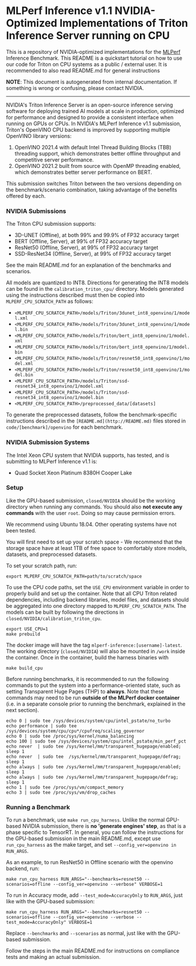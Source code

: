 # MLPerf Inference v1.1 NVIDIA-Optimized Implementations of Triton Inference Server running on CPU
This is a repository of NVIDIA-optimized implementations for the [MLPerf](https://mlcommons.org/en/) Inference Benchmark.
This README is a quickstart tutorial on how to use our code for Triton on CPU systems as a public / external user.
It is recommended to also read README.md for general instructions

**NOTE**: This document is autogenerated from internal documentation. If something is wrong or confusing, please contact NVIDIA.

---

NVIDIA's Triton Inference Server is an open-source inference serving software for deploying trained AI models at scale in production, optimized for performance and designed to provide a consistent interface when running on GPUs or CPUs. In NVIDIA's MLPerf Inference v1.1 submission, Triton's OpenVINO CPU backend is improved by supporting multiple OpenVINO library versions:

1. OpenVINO 2021.4 with default Intel Thread Building Blocks (TBB) threading support, which demonstrates better offline throughput and competitive server performance.
2. OpenVINO 2021.2 built from source with OpenMP threading enabled, which demonstrates better server performance on BERT.

This submission switches Triton between the two versions depending on the benchmark/scenario combination, taking advantage of the benefits offered by each.

### NVIDIA Submissions

The Triton CPU submission supports:

- 3D-UNET (Offline), at both 99% and 99.9% of FP32 accuracy target
- BERT (Offline, Server), at 99% of FP32 accuracy target
- ResNet50 (Offline, Server), at 99% of FP32 accuracy target
- SSD-ResNet34 (Offline, Server), at 99% of FP32 accuracy target

See the main README.md for an explanation of the benchmarks and scenarios.

All models are quantized to INT8. Directions for generating the INT8 models can be found in the `calibration_triton_cpu/` directory. Models generated using the instructions described must then be copied into `MLPERF_CPU_SCRATCH_PATH` as follows:

- `<MLPERF_CPU_SCRATCH_PATH>/models/Triton/3dunet_int8_openvino/1/model.xml`
- `<MLPERF_CPU_SCRATCH_PATH>/models/Triton/3dunet_int8_openvino/1/model.bin`
- `<MLPERF_CPU_SCRATCH_PATH>/models/Triton/bert_int8_openvino/1/model.xml`
- `<MLPERF_CPU_SCRATCH_PATH>/models/Triton/bert_int8_openvino/1/model.bin`
- `<MLPERF_CPU_SCRATCH_PATH>/models/Triton/resnet50_int8_openvino/1/model.xml`
- `<MLPERF_CPU_SCRATCH_PATH>/models/Triton/resnet50_int8_openvino/1/model.bin`
- `<MLPERF_CPU_SCRATCH_PATH>/models/Triton/ssd-resnet34_int8_openvino/1/model.xml`
- `<MLPERF_CPU_SCRATCH_PATH>/models/Triton/ssd-resnet34_int8_openvino/1/model.bin`
- `<MLPERF_CPU_SCRATCH_PATH>/preprocessed_data/[datasets]`

To generate the preprocessed datasets, follow the benchmark-specific instructions described in the `[README.md](http://README.md)` files stored in `code/[benchmark]/openvino` for each benchmark.

### NVIDIA Submission Systems

The Intel Xeon CPU system that NVIDIA supports, has tested, and is submitting to MLPerf Inference v1.1 is:

- Quad Socket Xeon Platinum 8380H Cooper Lake

### Setup

Like the GPU-based submission, `closed/NVIDIA` should be the working directory when running any commands. You should also **not execute any commands** with the user `root`. Doing so may cause permission errors.

We recommend using Ubuntu 18.04. Other operating systems have not been tested.

You will first need to set up your scratch space - We recommend that the storage space have at least 1TB of free space to comfortably store models, datasets, and preprocessed datasets.

To set your scratch path, run:

```
export MLPERF_CPU_SCRATCH_PATH=path/to/scratch/space
```
To use the CPU code paths, set the `USE_CPU` environment variable in order to properly build and set up the container. Note that all CPU Triton related dependencies, including backend libraries, model files, and datasets should be aggregated into one directory mapped to `MLPERF_CPU_SCRATCH_PATH`. The models can be built by following the directions in `closed/NVIDIA/calibration_triton_cpu`.

```
export USE_CPU=1
make prebuild
```
The docker image will have the tag `mlperf-inference:[username]-latest`. The working directory (`closed/NVIDIA`) will also be mounted in `/work` inside the container. Once in the container, build the harness binaries with

```
make build_cpu
```
Before running benchmarks, it is recommended to run the following commands to put the system into a performance-oriented state, such as setting Transparent Huge Pages (THP) to **always**. Note that these commands may need to be run **outside of the MLPerf docker container** (i.e. in a separate console prior to running the benchmark, explained in the next section).

```
echo 0 | sudo tee /sys/devices/system/cpu/intel_pstate/no_turbo
echo performance | sudo tee /sys/devices/system/cpu/cpu*/cpufreq/scaling_governor
echo 0 | sudo tee /proc/sys/kernel/numa_balancing
echo 100 | sudo tee /sys/devices/system/cpu/intel_pstate/min_perf_pct
echo never  | sudo tee /sys/kernel/mm/transparent_hugepage/enabled; sleep 1
echo never  | sudo tee  /sys/kernel/mm/transparent_hugepage/defrag; sleep 1
echo always | sudo tee /sys/kernel/mm/transparent_hugepage/enabled; sleep 1
echo always | sudo tee /sys/kernel/mm/transparent_hugepage/defrag; sleep 1
echo 1 | sudo tee /proc/sys/vm/compact_memory
echo 3 | sudo tee /proc/sys/vm/drop_caches
```
### Running a Benchmark

To run a benchmark, use `make run_cpu_harness`. Unlike the normal GPU-based NVIDIA submission, there is **no 'generate engines' step**, as that is a phase specific to TensorRT. In general, you can follow the instructions for the GPU-based submission in the main README.md, except use `run_cpu_harness` as the make target, and set `--config_ver=openvino in RUN_ARGS`.

As an example, to run ResNet50 in Offline scenario with the openvino backend, run:

```
make run_cpu_harness RUN_ARGS="--benchmarks=resnet50 --scenarios=offline --config_ver=openvino --verbose" VERBOSE=1
```
To run in Accuracy mode, add `--test_mode=AccuracyOnly` to `RUN_ARGS`, just like with the GPU-based submission:

```
make run_cpu_harness RUN_ARGS="--benchmarks=resnet50 --scenarios=offline --config_ver=openvino --verbose --test_mode=AccuracyOnly" VERBOSE=1
```
Replace `--benchmarks` and `--scenarios` as normal, just like with the GPU-based submission.

Follow the steps in the main README.md for instructions on compliance tests and making an actual submission.

